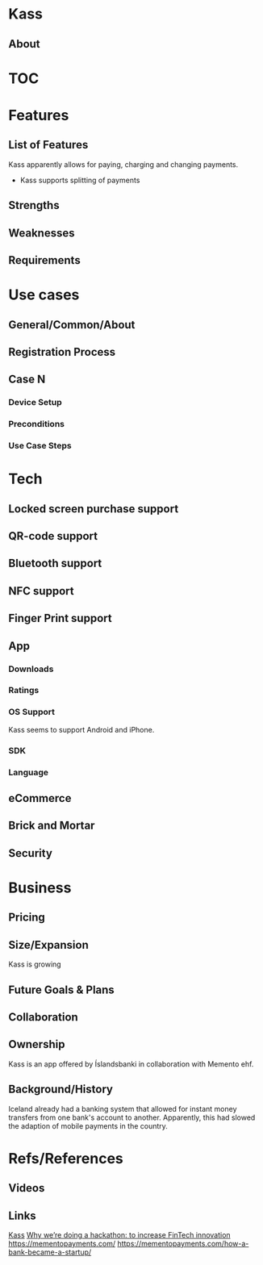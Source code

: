 # Kass

## About

# TOC
<!-- toc -->

# Features
## List of Features

Kass apparently allows for paying, charging and changing payments.

- Kass supports splitting of payments

## Strengths
## Weaknesses
## Requirements

# Use cases
## General/Common/About
## Registration Process
## Case N
### Device Setup
### Preconditions
### Use Case Steps

# Tech
## Locked screen purchase support
## QR-code support
## Bluetooth support
## NFC support
## Finger Print support
## App
### Downloads
### Ratings
### OS Support

Kass seems to support Android and iPhone.

### SDK
### Language
## eCommerce
## Brick and Mortar
## Security

# Business
## Pricing
## Size/Expansion

Kass is growing

## Future Goals & Plans
## Collaboration
## Ownership

Kass is an app offered by Íslandsbanki in collaboration with Memento ehf.

## Background/History

Iceland already had a banking system that allowed for instant money transfers from one bank's account to another. Apparently, this had slowed the adaption of mobile payments in the country.

# Refs/References
## Videos
## Links

[Kass](https://www.kass.is/)
[Why we’re doing a hackathon: to increase FinTech innovation](http://northstack.is/index.php/2016/05/25/why-were-doing-a-hackathon-to-increase-fintech-innovation/)
https://mementopayments.com/
https://mementopayments.com/how-a-bank-became-a-startup/


